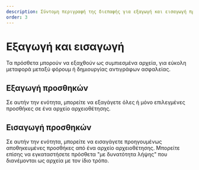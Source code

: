 ```yaml
---
description: Σύντομη περιγραφή της διεπαφής για εξαγωγή και εισαγωγή προσθηκών πύλης
order: 3
---
```


# Εξαγωγή και εισαγωγή

Τα πρόσθετα μπορούν να εξαχθούν ως συμπιεσμένα αρχεία, για εύκολη μεταφορά μεταξύ φόρουμ ή δημιουργίας αντιγράφων ασφαλείας.

## Εξαγωγή προσθηκών

Σε αυτήν την ενότητα, μπορείτε να εξαγάγετε όλες ή μόνο επιλεγμένες προσθήκες σε ένα αρχείο αρχειοθέτησης.

## Εισαγωγή προσθηκών

Σε αυτήν την ενότητα, μπορείτε να εισαγάγετε προηγουμένως αποθηκευμένες προσθήκες από ένα αρχείο αρχειοθέτησης. Μπορείτε επίσης να εγκαταστήσετε πρόσθετα "με δυνατότητα λήψης" που διανέμονται ως αρχεία με τον ίδιο τρόπο.
